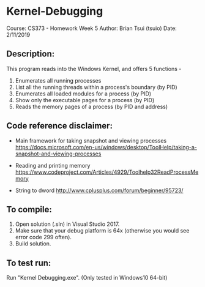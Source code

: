 # Kernel-Debugging

Course: CS373 - Homework Week 5
Author: Brian Tsui (tsuio)
Date: 2/11/2019

## Description: 
This program reads into the Windows Kernel, and offers 5 functions -
1. Enumerates all running processes
2. List all the running threads within a process's boundary (by PID)
3. Enumerates all loaded modules for a process (by PID)
4. Show only the executable pages for a process (by PID)
5. Reads the memory pages of a process (by PID and address)

## Code reference disclaimer:

*	Main framework for taking snapshot and viewing processes
https://docs.microsoft.com/en-us/windows/desktop/ToolHelp/taking-a-snapshot-and-viewing-processes

*	Reading and printing memory
https://www.codeproject.com/Articles/4929/Toolhelp32ReadProcessMemory	  	 

*	String to dword
http://www.cplusplus.com/forum/beginner/95723/

## To compile:
1. Open solution (.sln) in Visual Studio 2017. 
2. Make sure that your debug platform is 64x (otherwise you would see error code 299 often).
3. Build solution.


## To test run:
Run "Kernel Debugging.exe".
(Only tested in Windows10 64-bit)
